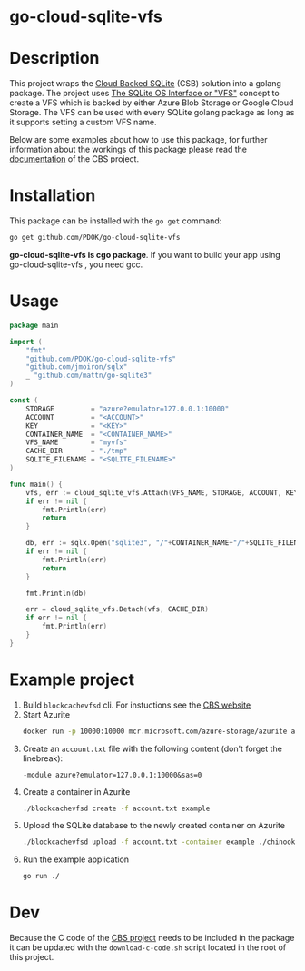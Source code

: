 # go-cloud-sqlite-vfs

# Description

This project wraps the [Cloud Backed SQLite](https://sqlite.org/cloudsqlite/doc/trunk/www/index.wiki) (CSB)
solution into a golang package. The project uses [The SQLite OS Interface or "VFS"](https://www.sqlite.org/vfs.html)
concept to create a VFS which is backed by either Azure Blob Storage or Google Cloud Storage. The VFS can be used 
with every SQLite golang package as long as it supports setting a custom VFS name.

Below are some examples about how to use this package, for further information about the workings of this package
please read the [documentation](https://sqlite.org/cloudsqlite/doc/trunk/www/index.wiki) of the CBS project.

# Installation

This package can be installed with the `go get` command:

```bash
go get github.com/PDOK/go-cloud-sqlite-vfs 
```

**go-cloud-sqlite-vfs is cgo package**. If you want to build your app using go-cloud-sqlite-vfs , you need gcc.

# Usage

```go
package main

import (
	"fmt"
	"github.com/PDOK/go-cloud-sqlite-vfs"
	"github.com/jmoiron/sqlx"
	_ "github.com/mattn/go-sqlite3"
)

const (
	STORAGE         = "azure?emulator=127.0.0.1:10000"
	ACCOUNT         = "<ACCOUNT>"
	KEY             = "<KEY>"
	CONTAINER_NAME  = "<CONTAINER_NAME>"
	VFS_NAME        = "myvfs"
	CACHE_DIR       = "./tmp"
	SQLITE_FILENAME = "<SQLITE_FILENAME>"
)

func main() {
	vfs, err := cloud_sqlite_vfs.Attach(VFS_NAME, STORAGE, ACCOUNT, KEY, CONTAINER_NAME, CACHE_DIR)
	if err != nil {
		fmt.Println(err)
		return
	}

	db, err := sqlx.Open("sqlite3", "/"+CONTAINER_NAME+"/"+SQLITE_FILENAME+"?vfs="+VFS_NAME)
	if err != nil {
		fmt.Println(err)
		return
	}

	fmt.Println(db)

	err = cloud_sqlite_vfs.Detach(vfs, CACHE_DIR)
	if err != nil {
		fmt.Println(err)
	}
}
```

# Example project

1. Build `blockcachevfsd` cli. For instuctions see the [CBS website](https://sqlite.org/cloudsqlite/doc/trunk/www/index.wiki)
2. Start Azurite
    ```bash
    docker run -p 10000:10000 mcr.microsoft.com/azure-storage/azurite azurite-blob --blobHost 0.0.0.0
    ```
3. Create an `account.txt` file with the following content (don't forget the linebreak):
    ```
   -module azure?emulator=127.0.0.1:10000&sas=0
   
   ```
4. Create a container in Azurite
    ```bash
    ./blockcachevfsd create -f account.txt example
    ```
5. Upload the SQLite database to the newly created container on Azurite
    ```bash
   ./blockcachevfsd upload -f account.txt -container example ./chinook.db chinook.db
   ```
6. Run the example application
   ```bash
   go run ./
   ```
   
# Dev

Because the C code of the [CBS project](https://sqlite.org/cloudsqlite/dir?ci=tip) needs to be included in 
the package it can be updated with the `download-c-code.sh` script located in the root of this project.

